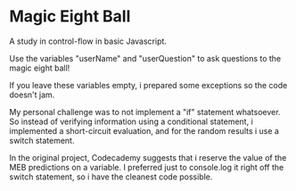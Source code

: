 # Magic Eight Ball

A study in control-flow in basic Javascript.

Use the variables "userName" and "userQuestion" to ask questions to the magic eight ball!

If you leave these variables empty, i prepared some exceptions so the code doesn't jam. 

My personal challenge was to not implement a "if" statement whatsoever. So instead of verifying information using a conditional statement, i implemented a short-circuit evaluation, and for the random results i use a switch statement.

In the original project, Codecademy suggests that i reserve the value of the MEB predictions on a variable. I preferred just to console.log it right off the switch statement, so i have the cleanest code possible.

